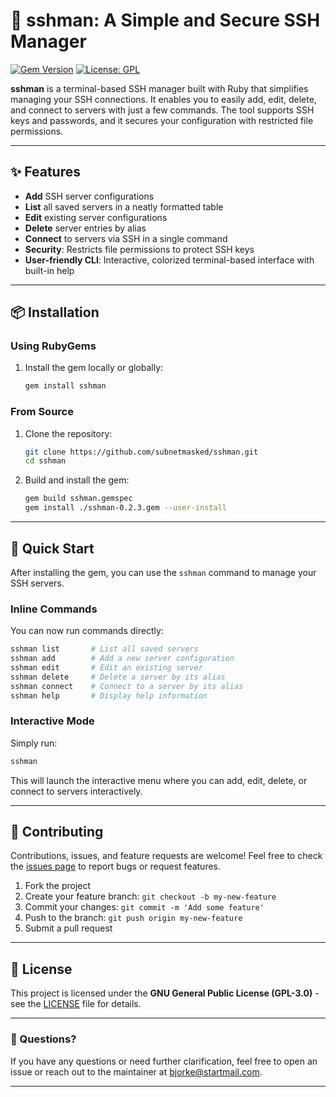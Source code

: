 # 🚀 sshman: A Simple and Secure SSH Manager

[![Gem Version](https://badge.fury.io/rb/sshman.svg)](https://badge.fury.io/rb/sshman) [![License: GPL](https://img.shields.io/badge/License-GPL-blue.svg)](https://www.gnu.org/licenses/gpl-3.0.html)

**sshman** is a terminal-based SSH manager built with Ruby that simplifies managing your SSH connections. It enables you to easily add, edit, delete, and connect to servers with just a few commands. The tool supports SSH keys and passwords, and it secures your configuration with restricted file permissions.

---

## ✨ Features 

- **Add** SSH server configurations
- **List** all saved servers in a neatly formatted table
- **Edit** existing server configurations
- **Delete** server entries by alias
- **Connect** to servers via SSH in a single command
- **Security**: Restricts file permissions to protect SSH keys
- **User-friendly CLI**: Interactive, colorized terminal-based interface with built-in help

---

## 📦 Installation

### Using RubyGems

1. Install the gem locally or globally:

   ```bash
   gem install sshman
   ```
### From Source

1. Clone the repository:

   ```bash
   git clone https://github.com/subnetmasked/sshman.git
   cd sshman
   ```

2. Build and install the gem:

   ```bash
   gem build sshman.gemspec
   gem install ./sshman-0.2.3.gem --user-install
   ```

---

## 🚀 Quick Start

After installing the gem, you can use the `sshman` command to manage your SSH servers.

### Inline Commands

You can now run commands directly:

```bash
sshman list       # List all saved servers
sshman add        # Add a new server configuration
sshman edit       # Edit an existing server
sshman delete     # Delete a server by its alias
sshman connect    # Connect to a server by its alias
sshman help       # Display help information
```

### Interactive Mode

Simply run:

```bash
sshman
```

This will launch the interactive menu where you can add, edit, delete, or connect to servers interactively.

---

## 🤝 Contributing

Contributions, issues, and feature requests are welcome! Feel free to check the [issues page](https://github.com/VictorBjorke/sshman/issues) to report bugs or request features.

1. Fork the project
2. Create your feature branch: `git checkout -b my-new-feature`
3. Commit your changes: `git commit -m 'Add some feature'`
4. Push to the branch: `git push origin my-new-feature`
5. Submit a pull request

---

## 📄 License

This project is licensed under the **GNU General Public License (GPL-3.0)** - see the [LICENSE](LICENSE) file for details.

---

### 💬 Questions?

If you have any questions or need further clarification, feel free to open an issue or reach out to the maintainer at [bjorke@startmail.com](mailto:bjorke@startmail.com).

---
